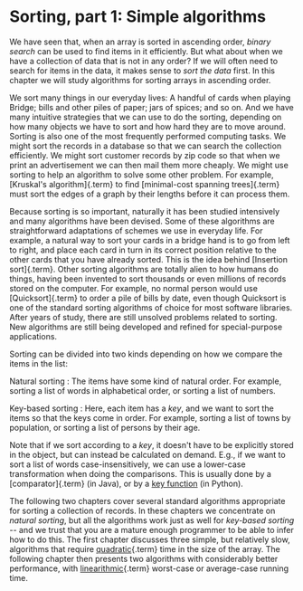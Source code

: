 
# Sorting, part 1: Simple algorithms

We have seen that, when an array is sorted in ascending order, *binary
search* can be used to find items in it efficiently. But what about when
we have a collection of data that is not in any order? If we will often
need to search for items in the data, it makes sense to *sort the data*
first. In this chapter we will study algorithms for sorting arrays in
ascending order.

We sort many things in our everyday lives: A handful of cards when
playing Bridge; bills and other piles of paper; jars of spices; and so
on. And we have many intuitive strategies that we can use to do the
sorting, depending on how many objects we have to sort and how hard they
are to move around. Sorting is also one of the most frequently performed
computing tasks. We might sort the records in a database so that we can
search the collection efficiently. We might sort customer records by zip
code so that when we print an advertisement we can then mail them more
cheaply. We might use sorting to help an algorithm to solve some other
problem. For example, [Kruskal's algorithm]{.term} to find
[minimal-cost spanning trees]{.term}
must sort the edges of a graph by their lengths before it
can process them.

Because sorting is so important, naturally it has been studied
intensively and many algorithms have been devised. Some of these
algorithms are straightforward adaptations of schemes we use in everyday
life. For example, a natural way to sort your cards in a bridge hand is
to go from left to right, and place each card in turn in its correct
position relative to the other cards that you have already sorted. This
is the idea behind [Insertion sort]{.term}.
Other sorting algorithms are totally alien to how humans do
things, having been invented to sort thousands or even millions of
records stored on the computer. For example, no normal person would use
[Quicksort]{.term} to order a pile of bills by date,
even though Quicksort is one of the standard
sorting algorithms of choice for most software libraries. After years of
study, there are still unsolved problems related to sorting. New
algorithms are still being developed and refined for special-purpose
applications.

<inlineav id="SortNotationS1CON" src="Sorting/SortNotationS1CON.js" name="Sorting Terminology and Notation Slideshow 1" links="Sorting/SortNotationS1CON.css"/>

Sorting can be divided into two kinds depending on how we compare the items in the list:

Natural sorting
:   The items have some kind of natural order.
    For example, sorting a list of words in alphabetical order, or sorting a list of numbers.

Key-based sorting
:   Here, each item has a *key*, and we want to sort the items so that the keys come in order.
    For example, sorting a list of towns by population, or sorting a list of persons by their age.

Note that if we sort according to a *key*, it doesn't have to be explicitly stored in the object, but can instead be calculated on demand.
E.g., if we want to sort a list of words case-insensitively, we can use a lower-case transformation when doing the comparisons.
This is usually done by a [comparator]{.term} (in Java), or by a [key function](https://docs.python.org/3/howto/sorting.html#key-functions) (in Python).

The following two chapters cover several standard algorithms appropriate for sorting a collection of records.
In these chapters we concentrate on *natural sorting*, but all the algorithms work just as well for *key-based sorting* -- and we trust that you are a mature enough programmer to be able to infer how to do this.
The first chapter discusses three simple, but relatively slow, algorithms that require [quadratic](#quadratic-growth-rate){.term} time in the size of the array.
The following chapter then presents two algorithms with considerably better performance, with [linearithmic](#linearithmic-growth-rate){.term} worst-case or average-case running time.
